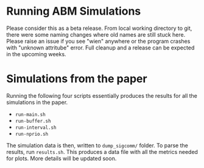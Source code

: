 # Running ABM Simulations

Please consider this as a beta release. From local working directory to git, there were some naming changes where old names are still stuck here. Please raise an issue if you see "wien" anywhere or the program crashes with "unknown attritube" error. Full cleanup and a release can be expected in the upcoming weeks.

# Simulations from the paper

Running the following four scripts essentially produces the results for all the simulations in the paper.

- `run-main.sh`
- `run-buffer.sh`
- `run-interval.sh`
- `run-nprio.sh`

The simulation data is then, written to `dump_sigcomm/` folder. To parse the results, run `results.sh`. This produces a data file with all the metrics needed for plots. More details will be updated soon.